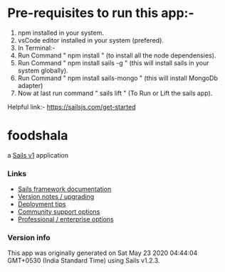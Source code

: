 # Pre-requisites to run this app:-
  1. npm installed in your system.
  2. vsCode editor installed in your system (prefered).
  3. In Terminal:-
  4. Run Command " npm install " (to install all the node dependensies).
  5. Run Command " npm install sails -g " (this will install sails in your system globally).
  6. Run Command " npm install sails-mongo " (this will install MongoDb adapter)
  7. Now at last run command " sails lift " (To Run or Lift the sails app).
  
  Helpful link:- https://sailsjs.com/get-started

# foodshala

a [Sails v1](https://sailsjs.com) application


### Links

+ [Sails framework documentation](https://sailsjs.com/get-started)
+ [Version notes / upgrading](https://sailsjs.com/documentation/upgrading)
+ [Deployment tips](https://sailsjs.com/documentation/concepts/deployment)
+ [Community support options](https://sailsjs.com/support)
+ [Professional / enterprise options](https://sailsjs.com/enterprise)


### Version info

This app was originally generated on Sat May 23 2020 04:44:04 GMT+0530 (India Standard Time) using Sails v1.2.3.

<!-- Internally, Sails used [`sails-generate@1.16.13`](https://github.com/balderdashy/sails-generate/tree/v1.16.13/lib/core-generators/new). -->



<!--
Note:  Generators are usually run using the globally-installed `sails` CLI (command-line interface).  This CLI version is _environment-specific_ rather than app-specific, thus over time, as a project's dependencies are upgraded or the project is worked on by different developers on different computers using different versions of Node.js, the Sails dependency in its package.json file may differ from the globally-installed Sails CLI release it was originally generated with.  (Be sure to always check out the relevant [upgrading guides](https://sailsjs.com/upgrading) before upgrading the version of Sails used by your app.  If you're stuck, [get help here](https://sailsjs.com/support).)
-->

